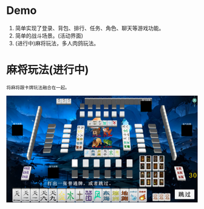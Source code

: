 # Demo
1.  简单实现了登录、背包、排行、任务、角色、聊天等游戏功能。
2.  简单的战斗场景。(活动界面)
3.  (进行中)麻将玩法，多人肉鸽玩法。

# 麻将玩法(进行中)
    将麻将跟卡牌玩法融合在一起。
![麻将](https://github.com/lixiaozi11/Demo/blob/main/%E9%BA%BB%E5%B0%86.png)
